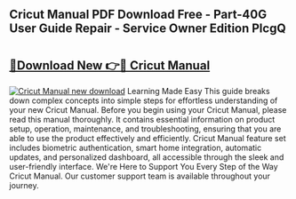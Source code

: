 ## Cricut Manual PDF Download Free - Part-40G User Guide Repair - Service Owner Edition PlcgQ

# <h2><a href="http://bc38917.oget.top/?id=Cricut+Manual">🔗Download New 👉🔴 Cricut Manual</a></h2>

[![Cricut Manual new download](https://i.imgur.com/5g1atiW.png)](http://bc38917.oget.top/?id=Cricut+Manual)
Learning Made Easy This guide breaks down complex concepts into simple steps for effortless understanding of your new Cricut Manual. Before you begin using your Cricut Manual, please read this manual thoroughly. It contains essential information on product setup, operation, maintenance, and troubleshooting, ensuring that you are able to use the product effectively and efficiently. Cricut Manual feature set includes biometric authentication, smart home integration, automatic updates, and personalized dashboard, all accessible through the sleek and user-friendly interface. We're Here to Support You Every Step of the Way Cricut Manual. Our customer support team is available throughout your journey.
